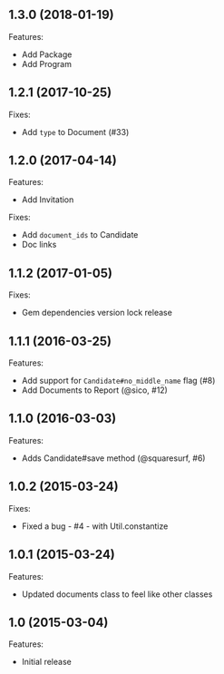 ## 1.3.0 (2018-01-19)

Features:

 - Add Package
 - Add Program

## 1.2.1 (2017-10-25)

Fixes:

 - Add `type` to Document (#33)

## 1.2.0 (2017-04-14)

Features:

 - Add Invitation

Fixes:

 - Add `document_ids` to Candidate
 - Doc links

## 1.1.2 (2017-01-05)

Fixes:

 - Gem dependencies version lock release

## 1.1.1 (2016-03-25)

Features:

  - Add support for `Candidate#no_middle_name` flag (#8)
  - Add Documents to Report (@sico, #12)

## 1.1.0 (2016-03-03)

Features:

  - Adds Candidate#save method (@squaresurf, #6)

## 1.0.2 (2015-03-24)

Fixes:

  - Fixed a bug - #4 - with Util.constantize

## 1.0.1 (2015-03-24)

Features:

  - Updated documents class to feel like other classes

## 1.0 (2015-03-04)

Features:

  - Initial release
